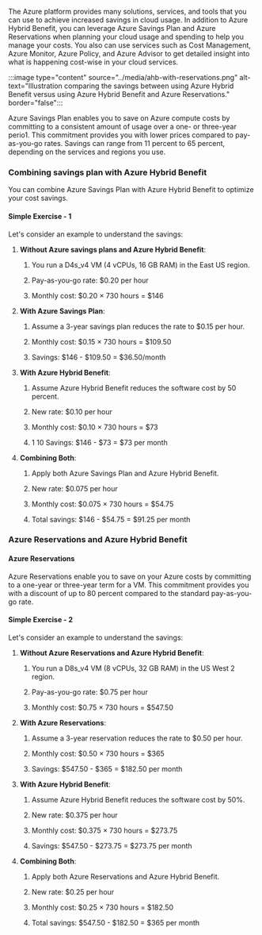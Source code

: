 The Azure platform provides many solutions, services, and tools that you can use to achieve increased savings in cloud usage. In addition to Azure Hybrid Benefit, you can leverage Azure Savings Plan and Azure Reservations when planning your cloud usage and spending to help you manage your costs. You also can use services such as Cost Management, Azure Monitor, Azure Policy, and Azure Advisor to get detailed insight into what is happening cost-wise in your cloud services.

:::image type="content" source="../media/ahb-with-reservations.png" alt-text="Illustration comparing the savings between using Azure Hybrid Benefit versus using Azure Hybrid Benefit and Azure Reservations." border="false":::

Azure Savings Plan enables you to save on Azure compute costs by committing to a consistent amount of usage over a one- or three-year perio1. This commitment provides you with lower prices compared to pay-as-you-go rates. Savings can range from 11 percent to 65 percent, depending on the services and regions you use.

### Combining savings plan with Azure Hybrid Benefit

You can combine Azure Savings Plan with Azure Hybrid Benefit to optimize your cost savings.

#### Simple Exercise - 1

Let's consider an example to understand the savings:

1. **Without Azure savings plans and Azure Hybrid Benefit**:

    1. You run a D4s_v4 VM (4 vCPUs, 16 GB RAM) in the East US region.

    1. Pay-as-you-go rate: $0.20 per hour

    1. Monthly cost: $0.20 × 730 hours = $146

1. **With Azure Savings Plan**:

    1. Assume a 3-year savings plan reduces the rate to $0.15 per hour.

    1. Monthly cost: $0.15 × 730 hours = $109.50

    1. Savings: $146 - $109.50 = $36.50/month

1. **With Azure Hybrid Benefit**:

    1. Assume Azure Hybrid Benefit reduces the software cost by 50 percent.

    1. New rate: $0.10 per hour

    1. Monthly cost: $0.10 × 730 hours = $73

    1. 1 10 Savings: $146 - $73 = $73 per month

1. **Combining Both**:

    1. Apply both Azure Savings Plan and Azure Hybrid Benefit.

    1. New rate: $0.075 per hour

    1. Monthly cost: $0.075 × 730 hours = $54.75

    1. Total savings: $146 - $54.75 = $91.25 per month

### Azure Reservations and Azure Hybrid Benefit

#### Azure Reservations

Azure Reservations enable you to save on your Azure costs by committing to a one-year or three-year term for a VM. This commitment provides you with a discount of up to 80 percent compared to the standard pay-as-you-go rate.

#### Simple Exercise - 2

Let's consider an example to understand the savings:

1. **Without Azure Reservations and Azure Hybrid Benefit**:

    1. You run a D8s_v4 VM (8 vCPUs, 32 GB RAM) in the US West 2 region.

    1. Pay-as-you-go rate: $0.75 per hour

    1. Monthly cost: $0.75 × 730 hours = $547.50

1. **With Azure Reservations**:

    1. Assume a 3-year reservation reduces the rate to $0.50 per hour.

    1. Monthly cost: $0.50 × 730 hours = $365

    1. Savings: $547.50 - $365 = $182.50 per month

1. **With Azure Hybrid Benefit**:

    1. Assume Azure Hybrid Benefit reduces the software cost by 50%.

    1. New rate: $0.375 per hour

    1. Monthly cost: $0.375 × 730 hours = $273.75

    1. Savings: $547.50 - $273.75 = $273.75 per month

1. **Combining Both**:

    1. Apply both Azure Reservations and Azure Hybrid Benefit.

    1. New rate: $0.25 per hour

    1. Monthly cost: $0.25 × 730 hours = $182.50

    1. Total savings: $547.50 - $182.50 = $365 per month
